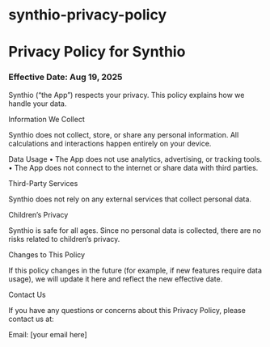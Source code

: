 # synthio-privacy-policy
# Privacy Policy for Synthio

### Effective Date: Aug 19, 2025

Synthio (“the App”) respects your privacy. This policy explains how we handle your data.

Information We Collect

Synthio does not collect, store, or share any personal information. All calculations and interactions happen entirely on your device.

Data Usage
	•	The App does not use analytics, advertising, or tracking tools.
	•	The App does not connect to the internet or share data with third parties.

Third-Party Services

Synthio does not rely on any external services that collect personal data.

Children’s Privacy

Synthio is safe for all ages. Since no personal data is collected, there are no risks related to children’s privacy.

Changes to This Policy

If this policy changes in the future (for example, if new features require data usage), we will update it here and reflect the new effective date.

Contact Us

If you have any questions or concerns about this Privacy Policy, please contact us at:

Email: [your email here]

